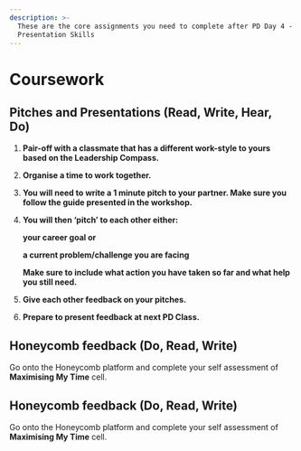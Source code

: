 ```yaml
---
description: >-
  These are the core assignments you need to complete after PD Day 4 -
  Presentation Skills
---
```


# Coursework

## Pitches and Presentations \(Read, Write, Hear, Do\)‌

1. **Pair-off with a classmate that has a different work-style to yours based on the Leadership Compass.** 
2. **Organise a time to work together.** 
3. **You will need to write a 1 minute pitch to your partner. Make sure you follow the guide presented in the workshop.**
4. **You will then ‘pitch’ to each other  either:** 

    **your career goal  or**

   **a current problem/challenge you are facing**

   **Make sure to include what action you have taken so far and what help you still need.**

5. **Give each other feedback on your pitches.** 
6. **Prepare to present feedback at next PD Class.**    



## Honeycomb feedback \(Do, Read, Write\)‌

Go onto the Honeycomb platform and complete your self assessment of **Maximising My Time** cell.  








## Honeycomb feedback \(Do, Read, Write\)‌

Go onto the Honeycomb platform and complete your self assessment of **Maximising My Time** cell.  


